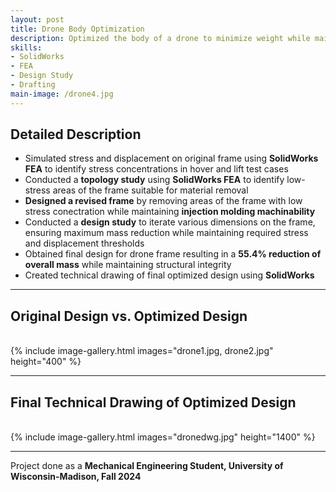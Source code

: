 ```yaml
---
layout: post
title: Drone Body Optimization
description: Optimized the body of a drone to minimize weight while maintaining structural integrity.
skills: 
- SolidWorks
- FEA
- Design Study
- Drafting
main-image: /drone4.jpg
---
```

## Detailed Description
- Simulated stress and displacement on original frame using **SolidWorks FEA** to identify stress concentrations in hover and lift test cases
- Conducted a **topology study** using **SolidWorks FEA** to identify low-stress areas of the frame suitable for material removal
- **Designed a revised frame** by removing areas of the frame with low stress conectration while maintaining **injection molding machinability**
- Conducted a **design study** to iterate various dimensions on the frame, ensuring maximum mass reduction while maintaining required stress and displacement thresholds
- Obtained final design for drone frame resulting in a **55.4% reduction of overall mass** while maintaining structural integrity
- Created technical drawing of final optimized design using **SolidWorks**

---

## Original Design vs. Optimized Design
<br>
{% include image-gallery.html images="drone1.jpg, drone2.jpg" height="400" %}
<br>

---

## Final Technical Drawing of Optimized Design
<br>
{% include image-gallery.html images="dronedwg.jpg" height="1400" %}
<br>

---

Project done as a **Mechanical Engineering Student, University of Wisconsin-Madison, Fall 2024**

